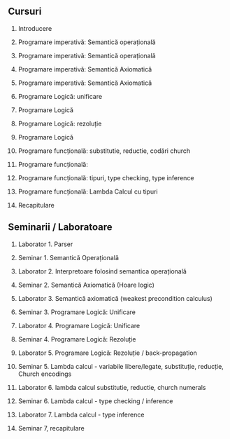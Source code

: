 ## Cursuri

1. Introducere

2. Programare imperativă: Semantică operațională

3. Programare imperativă: Semantică operațională

4. Programare imperativă: Semantică Axiomatică

5. Programare imperativă: Semantică Axiomatică

6. Programare Logică: unificare

7. Programare Logică

8. Programare Logică: rezoluție

9. Programare Logică

10. Programare funcțională: substitutie, reductie, codări church

11. Programare funcțională: 

12. Programare funcțională: tipuri, type checking, type inference

13. Programare funcțională: Lambda Calcul cu tipuri

14. Recapitulare

## Seminarii / Laboratoare

1. Laborator 1. Parser

2. Seminar 1. Semantică Operațională

3. Laborator 2. Interpretoare folosind semantica operațională

4. Seminar 2. Semantică Axiomatică (Hoare logic)

5. Laborator 3. Semantică axiomatică (weakest precondition calculus)

6. Seminar 3. Programare Logică: Unificare

7. Laborator 4. Programare Logică: Unificare

8. Seminar 4. Programare Logică: Rezoluție

9. Laborator 5. Programare Logică: Rezoluție / back-propagation

10. Seminar 5. Lambda calcul - variabile libere/legate, substituție, reducție, Church encodings 

11. Laborator 6. lambda calcul substitutie, reductie, church numerals

12. Seminar 6. Lambda calcul - type checking / inference

13. Laborator 7.  Lambda calcul - type inference

14. Seminar 7, recapitulare

